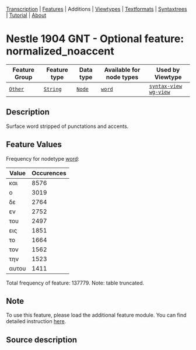 <a name="start"></a>
<div class="hidden-content"><a href="../transcription.md">Transcription</a> | <a href="README.md#start">Features</a> | Additions | <a href="../viewtypes.md#start">Viewtypes</a> | <a href="../textformats.md#start">Textformats</a> |  <a href="../syntaxtrees.md#start">Syntaxtrees</a> | <a href="../tutorial/README.md#start">Tutorial</a>  | <a href="../about.md#start">About</a></div>

# Nestle 1904 GNT - Optional feature: normalized_noaccent

Feature Group | Feature type |Data type |Available for node types | Used by Viewtype 
---|---|---|---|---
[`Other`](featuresbyfeaturegroup.md#other)|[`String`](featuresbydatatype.md#string)|[`Node`](featuresbynodetype.md#node)| [`word`](featuresbynodetype.md#word) |[`syntax-view`](../syntax-view.md#start) [`wg-view`](../wg-view.md#start) 

## Description

Surface word stripped of punctations and accents.

## Feature Values

Frequency for nodetype [word](featuresbynodetype.md#word):

Value|Occurences
---|---
και|8576
ο|3019
δε|2764
εν|2752
του|2497
εις|1851
το|1664
τον|1562
την|1523
αυτου|1411

Total frequency of feature: 137779. Note: table truncated.

## Note

To use this feature, please load the additional feature module. You can find detailed instruction [here](README.md#adding-the-features).

## Source description
 